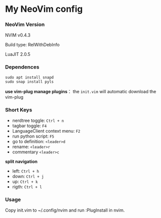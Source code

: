 # My NeoVim config

### NeoVim Version
NVIM v0.4.3

Build type: RelWithDebInfo 

LuaJIT 2.0.5

### Dependences
```
sudo apt install snapd
sudo snap install pyls
```

**use vim-plug manage plugins**： the `init.vim` will automatic download the vim-plug

### Short Keys

- nerdtree toggle: `Ctrl + n`
- tagbar toggle: `F4`
- LanguageClient context menu: `F2`
- run python script: `F5`
- go to definition: `<leader>d`
- rename: `<leader>r`
- commentary `<leader>c`
 
 **split navigation**
 - left: `Ctrl + h`
 - down: `Ctrl + j`
 - up: `Ctrl + k`
 - rigth: `Ctrl + l`
 
### Usage 
Copy init.vim to ~/.config/nvim and run :PlugInstall in nvim.
